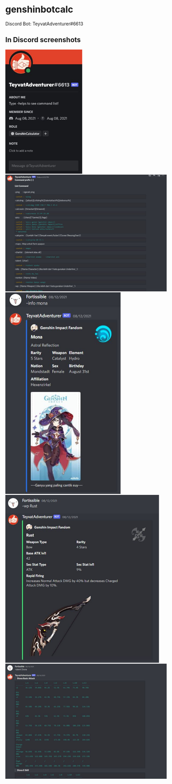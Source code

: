 # genshinbotcalc
Discord Bot: TeyvatAdventurer#6613

## In Discord screenshots
<div>
  <img src="bot-screenshots/bot-1.JPG" width="240" title="screenshots1">
  <img src="bot-screenshots/bot-2.JPG" width="840" title="screenshots2">
  <img src="bot-screenshots/bot-3.JPG" width="360" title="screenshots3">
  <img src="bot-screenshots/bot-4.JPG" width="480" title="screenshots4">
  <img src="bot-screenshots/bot-5.JPG" width="840" title="screenshots5">
</div>
